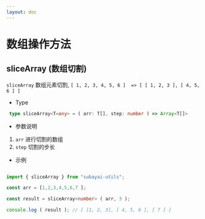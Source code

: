 ```yaml
---
layout: doc
---
```

# 数组操作方法


## sliceArray (数组切割)


`sliceArray` 数组元素切割, `[ 1, 2, 3, 4, 5, 6 ]  => [ [ 1, 2, 3 ], [ 4, 5, 6 ] ]`

- Type

```ts
 type sliceArray<T=any> = ( arr: T[], step: number ) => Array<T[]>
```

- 参数说明

1. `arr` 进行切割的数组
2. `step` 切割的步长

- 示例
```ts

import { sliceArray } from "subayai-utils";

const arr = [1,2,3,4,5,6,7 ];

const result = sliceArray<number> ( arr, 3 );

console.log ( result ); // [ [1, 2, 3], [ 4, 5, 6 ], [ 7 ] ]

```